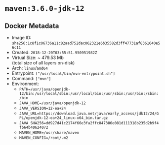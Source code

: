 # `maven:3.6.0-jdk-12`

## Docker Metadata

- Image ID: `sha256:1c8f1c06736a11c82aad752dac062321e6b35582d3ff47731af8361640e56c11`
- Created: `2018-12-20T03:55:51.950951982Z`
- Virtual Size: ~ 479.53 Mb  
  (total size of all layers on-disk)
- Arch: `linux`/`amd64`
- Entrypoint: `["/usr/local/bin/mvn-entrypoint.sh"]`
- Command: `["mvn"]`
- Environment:
  - `PATH=/usr/java/openjdk-12/bin:/usr/local/sbin:/usr/local/bin:/usr/sbin:/usr/bin:/sbin:/bin`
  - `JAVA_HOME=/usr/java/openjdk-12`
  - `JAVA_VERSION=12-ea+24`
  - `JAVA_URL=https://download.java.net/java/early_access/jdk12/24/GPL/openjdk-12-ea+24_linux-x64_bin.tar.gz`
  - `JAVA_SHA256=dd927d41c2174f66e3fa2ffc847386e081d111318b235d2b9f4fb64b40624072`
  - `MAVEN_HOME=/usr/share/maven`
  - `MAVEN_CONFIG=/root/.m2`
